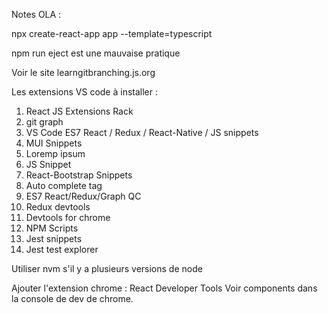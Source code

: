Notes OLA : 

npx create-react-app app --template=typescript

npm run eject est une mauvaise pratique

Voir le site learngitbranching.js.org

Les extensions VS code à installer :
1. React JS Extensions Rack
2. git graph
3. VS Code ES7 React / Redux / React-Native / JS snippets
4. MUI Snippets
5. Loremp ipsum
6. JS Snippet
7. React-Bootstrap Snippets
8. Auto complete tag
9. ES7 React/Redux/Graph QC
10. Redux devtools
11. Devtools for chrome
12. NPM Scripts
13. Jest snippets
14. Jest test explorer

Utiliser nvm s'il y a plusieurs versions de node

Ajouter l'extension chrome : React Developer Tools
Voir components dans la console de dev de chrome.
